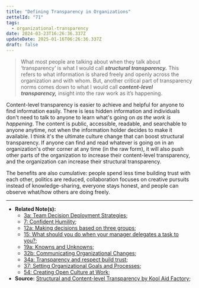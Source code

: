 ```yaml
---
title: "Defining Transparency in Organizations"
zettelId: "71"
tags:
  - organizational-transparency
date: 2024-03-23T16:26:36.337Z
updateDate: 2025-01-16T06:26:36.337Z
draft: false
---
```


> What most people are talking about when they talk about ‘transparency’ is what I would call _**structural transparency.**_ This refers to what information is shared freely and openly across the organization and with whom.
> But, another critical part of transparency norms comes down to what I would call _**content-level transparency,**_ insight into the raw work as it’s happening.

Content-level transparency is easier to achieve and helpful for anyone to find information easily. There is less hidden information and individuals don't need to talk to anyone to learn what's going on _as the work is happening_. The content is public, accessible, readable, and searchable to anyone anytime, not when the information holder decides to make it available.
I think it's the ultimate culture change that can boost structural transparency. If anyone can find and read whatever is going on in an organization's other corner at any time (in the raw form), it will also push other parts of the organization to increase their content-level transparency, and the organization can increase their structural transparency.

The benefits are also cumulative: people spend less time building trust with each other, politics are reduced, collaboration focuses on creative pursuits instead of knowledge-sharing, everyone stays honest, and people can observe what/how others are doing freely.

----

- **Related Note(s):**
  - [3a: Team Decision Deployment Strategies](/notes/3a/);
  - [7: Confident Humility](/notes/7/);
  - [12a: Making decisions based on three groups](/notes/12a/);
  - [15: What should you do when your manager delegates a task to you?](/notes/15/);
  - [19a: Knowns and Unknowns](/notes/19a/);
  - [32b: Communicating Organizational Changes](/notes/32b/);
  - [34a: Transparency and respect build trust](/notes/34a/);
  - [37: Setting Organizational Goals and Processes](/notes/37/);
  - [54: Creating Open Culture at Work](/notes/54/);
- **Source:** [Structural and Content-level Transparency by Kool Aid Factory](https://koolaidfactory.com/structural-transparency-vs-content-level-transparency/);
